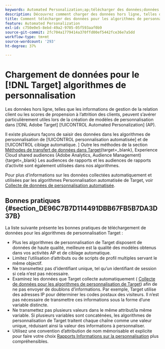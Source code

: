 ```yaml
---
keywords: Automated Personalization;ap;télécharger des données;données hors ligne;algorithme de personnalisation;ciblage automatique;ciblage automatique;bonnes pratiques
description: Découvrez comment charger des données hors ligne, telles que des informations de gestion de la relation client, lors de la création de modèles de personnalisation dans Adobe [!DNL Target] Activités Automated Personalization (AP).
title: Comment télécharger des données pour les algorithmes de personnalisation ?
feature: Automated Personalization
exl-id: c750e0e5-8ebd-49a2-9705-05f593aaf0b9
source-git-commit: 2fc704a1779414a370ffd00ef5442fce36e7a5dd
workflow-type: tm+mt
source-wordcount: '293'
ht-degree: 37%

---
```


# Chargement de données pour le [!DNL Target] algorithmes de personnalisation

Les données hors ligne, telles que les informations de gestion de la relation client ou les scores de propension à l’attrition des clients, peuvent s’avérer particulièrement utiles lors de la création de modèles de personnalisation dans [!DNL Adobe Target] [!UICONTROL Automated Personalization] (AP).

Il existe plusieurs façons de saisir des données dans les algorithmes de personnalisation de [!UICONTROL personnalisation automatisée] et de [!UICONTROL ciblage automatique. ] Outre les méthodes de la section [Méthodes de transfert de données dans Target](https://experienceleague.adobe.com/docs/target-dev/developer/implementation/methods/methods-to-get-data-into-target.html){target=_blank}, Experience Cloud shared audiences (Adobe Analytics, Audience Management){target=_blank} Les audiences de rapports et les audiences de rapports d’activité sont également utilisées dans nos algorithmes.

Pour plus d’informations sur les données collectées automatiquement et utilisées par les algorithmes Personnalisation automatisée de Target, voir [Collecte de données de personnalisation automatisée](/help/main/c-activities/t-automated-personalization/ap-data.md).

## Bonnes pratiques {#section_DE96C7B7D114491DBB67FB5B7DA3D37B}

La liste suivante présente les bonnes pratiques de téléchargement de données pour les algorithmes de personnalisation Target :

* Plus les algorithmes de personnalisation de Target disposent de données de haute qualité, meilleure est la qualité des modèles obtenus dans vos activités AP et de ciblage automatique.
* Limitez l’utilisation d’attributs ou de scripts de profil multiples servant le même objectif.
* Ne transmettez pas d’identifiant unique, tel qu’un identifiant de session si cela n’est pas nécessaire.
* Examinez les données que Target collecte automatiquement ( [Collecte de données pour les algorithmes de personnalisation de Target](/help/main/c-activities/t-automated-personalization/ap-data.md)) afin de ne pas envoyer de doublons d’informations. Par exemple, Target utilise des adresses IP pour déterminer les codes postaux des visiteurs. Il n’est pas nécessaire de transmettre ces informations sous la forme d’une variable distincte.
* Ne transmettez pas plusieurs valeurs dans le même attribut/la même variable. Si plusieurs variables sont concaténées, les algorithmes de personnalisation de Target traitent chaque chaîne comme une valeur unique, réduisant ainsi la valeur des informations à personnaliser.
* Utilisez une convention d’attribution de nom mémorisable et explicite pour faire votre choix [Rapports Informations sur la personnalisation](/help/main/c-reports/c-personalization-insights-reports/personalization-insights-reports.md#concept_A897070E1EDC403EB84CFB7A6ECAD767) plus compréhensibles.
